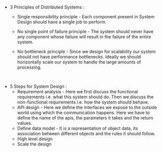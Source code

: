 - 3 Principles of Distributed Systems :
  - Single responsibility principle - Each component present in System Design should have a single job to perform.
  - No single point of failure principle - The system should never have any component whose failure will result in the failure of the entire system.

  - No bottleneck principle - Since we design for scalability our system should not have performance bottlenecks. Ideally we should horizontally scale our system to handle the large amounts of processing.
<br />

- 5 Steps for System Design :
  - Requirement analysis - Here we first discuss the functional requirements i.e. what this system should do. Then we discuss the non-functional requirements i.e. how the system should behave.
  - API design - Here we define the interfaces we expose to the outside world using which the communication happens. Here we have to define the name of the apis, the parameters it takes and the return values.
  - Define data model - It is a representation of object data, its association between different objects and the rules it should follow.
  - High level design
  - Scale the design
